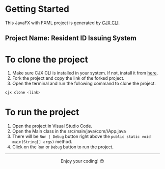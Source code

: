 # Getting Started

This JavaFX with FXML project is generated by [CJX CLI](https://github.com/dagimg-dot/cjx-cli-tool). 

## Project Name: Resident ID Issuing System

# To clone the project

1. Make sure CJX CLI is installed in your system. If not, install it from [here](https://github.com/dagimg-dot/cjx-cli-tool).
2. Fork the project and copy the link of the forked project.
3. Open the terminal and run the following command to clone the project.
```bash
cjx clone <link>
```

# To run the project

1. Open the project in Visual Studio Code.
2. Open the Main class in the src/main/java/com/<package-name>/App.java
3. There will be `Run | Debug` button right above the `public static void main(String[] args)` method.
4. Click on the `Run` or `Debug` button to run the project.

--- 
<div align="center">Enjoy your coding! 😊</div>
